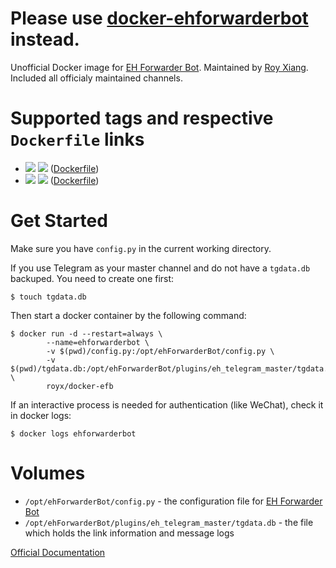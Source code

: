# Please use [docker-ehforwarderbot](https://github.com/RoyXiang/docker-ehforwarderbot/pkgs/container/ehforwarderbot) instead.

Unofficial Docker image for [EH Forwarder Bot](https://github.com/blueset/ehForwarderBot). Maintained by [Roy Xiang](http://github.com/RoyXiang). Included all officialy maintained channels.

# Supported tags and respective `Dockerfile` links

* [![](https://images.microbadger.com/badges/version/royx/docker-efb.svg)](https://microbadger.com/images/royx/docker-efb "Get your own version badge on microbadger.com") [![](https://images.microbadger.com/badges/image/royx/docker-efb.svg)](https://microbadger.com/images/royx/docker-efb "Get your own image badge on microbadger.com") ([Dockerfile](https://github.com/RoyXiang/docker-EFB/blob/master/Dockerfile))
* [![](https://images.microbadger.com/badges/version/royx/docker-efb:dev.svg)](https://microbadger.com/images/royx/docker-efb:dev "Get your own version badge on microbadger.com") [![](https://images.microbadger.com/badges/image/royx/docker-efb:dev.svg)](https://microbadger.com/images/royx/docker-efb:dev "Get your own image badge on microbadger.com") ([Dockerfile](https://github.com/RoyXiang/docker-EFB/blob/dev/Dockerfile))

# Get Started

Make sure you have `config.py` in the current working directory.

If you use Telegram as your master channel and do not have a `tgdata.db` backuped. You need to create one first:

```
$ touch tgdata.db
```

Then start a docker container by the following command:

```
$ docker run -d --restart=always \
        --name=ehforwarderbot \
        -v $(pwd)/config.py:/opt/ehForwarderBot/config.py \
        -v $(pwd)/tgdata.db:/opt/ehForwarderBot/plugins/eh_telegram_master/tgdata.db \
        royx/docker-efb
```

If an interactive process is needed for authentication (like WeChat), check it in docker logs:

```
$ docker logs ehforwarderbot
```

# Volumes

* `/opt/ehForwarderBot/config.py` - the configuration file for [EH Forwarder Bot](https://github.com/blueset/ehForwarderBot)
* `/opt/ehForwarderBot/plugins/eh_telegram_master/tgdata.db` - the file which holds the link information and message logs

[Official Documentation](https://ehforwarderbot.readthedocs.io)
